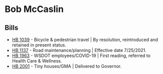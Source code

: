 # Bob McCaslin
## Bills
* [HB 1039](/bill/2021-22/hb/1039/) - Bicycle & pedestrian travel | By resolution, reintroduced and retained in present status.
* [HB 1137](/bill/2021-22/hb/1137/) - Road maintenance/planning | Effective date 7/25/2021.
* [HB 1963](/bill/2021-22/hb/1963/) - WSDOT employees/COVID-19 | First reading, referred to Health Care & Wellness.
* [HB 2001](/bill/2021-22/hb/2001/) - Tiny houses/GMA | Delivered to Governor.
